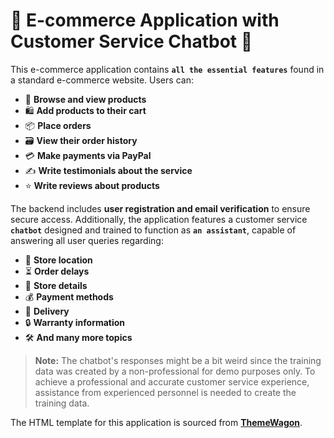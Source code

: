 # 🌟 E-commerce Application with Customer Service Chatbot 🌟

This e-commerce application contains **`all the essential features`** found in a standard e-commerce website. Users can:

- 🛒 **Browse and view products**
- 🛍️ **Add products to their cart**
- 📦 **Place orders**
- 🗃️ **View their order history**
- 💳 **Make payments via PayPal**
- ✍️ **Write testimonials about the service**
- ⭐ **Write reviews about products**

The backend includes **user registration and email verification** to ensure secure access. Additionally, the application features a customer service **`chatbot`** designed and trained to function as **`an assistant`**, capable of answering all user queries regarding:

- 📍 **Store location**
- ⏳ **Order delays**
- 🏬 **Store details**
- 💰 **Payment methods**
- 🚚 **Delivery**
- 🔒 **Warranty information**
- 🛠️ **And many more topics**

> **Note:** The chatbot's responses might be a bit weird since the training data was created by a non-professional for demo purposes only. To achieve a professional and accurate customer service experience, assistance from experienced personnel is needed to create the training data.

The HTML template for this application is sourced from **[ThemeWagon](https://themewagon.com/)**.
